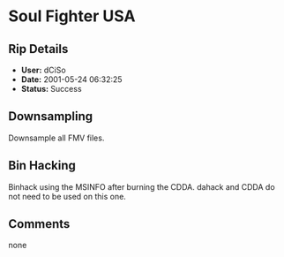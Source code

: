 # Soul Fighter USA

## Rip Details

- **User:** dCiSo
- **Date:** 2001-05-24 06:32:25
- **Status:** Success

## Downsampling

Downsample all FMV files.

## Bin Hacking

Binhack using the MSINFO after burning the CDDA. dahack and CDDA do not need to be used on this one.

## Comments

none

